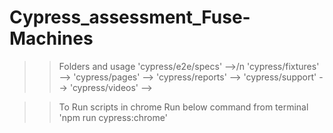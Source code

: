 # Cypress_assessment_Fuse-Machines

>> Folders and usage
'cypress/e2e/specs'    -->/n 
'cypress/fixtures'     -->
'cypress/pages'        -->
'cypress/reports'      -->
'cypress/support'      -->
'cypress/videos'       -->

>> To Run scripts in chrome
      Run below command from terminal
         'npm run cypress:chrome'

>>  
